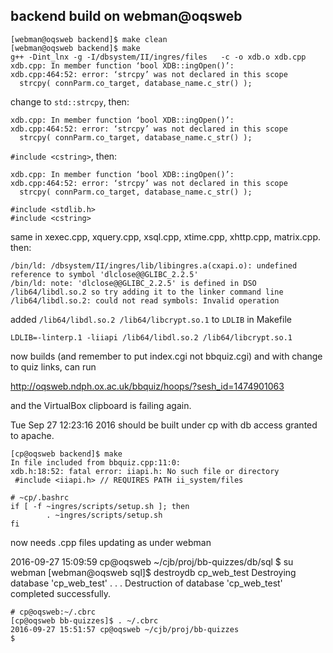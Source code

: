 


## backend build on webman@oqsweb

    [webman@oqsweb backend]$ make clean
    [webman@oqsweb backend]$ make
    g++ -Dint_lnx -g -I/dbsystem/II/ingres/files   -c -o xdb.o xdb.cpp
    xdb.cpp: In member function ‘bool XDB::ingOpen()’:
    xdb.cpp:464:52: error: ‘strcpy’ was not declared in this scope
      strcpy( connParm.co_target, database_name.c_str() );

change to `std::strcpy`, then:

    xdb.cpp: In member function ‘bool XDB::ingOpen()’:
    xdb.cpp:464:52: error: ‘strcpy’ was not declared in this scope
      strcpy( connParm.co_target, database_name.c_str() );

`#include <cstring>`, then:

    xdb.cpp: In member function ‘bool XDB::ingOpen()’:
    xdb.cpp:464:52: error: ‘strcpy’ was not declared in this scope
      strcpy( connParm.co_target, database_name.c_str() );   

    #include <stdlib.h>
    #include <cstring>

same in xexec.cpp, xquery.cpp, xsql.cpp, xtime.cpp, xhttp.cpp, matrix.cpp. then:

    /bin/ld: /dbsystem/II/ingres/lib/libingres.a(cxapi.o): undefined reference to symbol 'dlclose@@GLIBC_2.2.5'
    /bin/ld: note: 'dlclose@@GLIBC_2.2.5' is defined in DSO /lib64/libdl.so.2 so try adding it to the linker command line
    /lib64/libdl.so.2: could not read symbols: Invalid operation


added `/lib64/libdl.so.2 /lib64/libcrypt.so.1` to `LDLIB` in Makefile

    LDLIB=-linterp.1 -liiapi /lib64/libdl.so.2 /lib64/libcrypt.so.1

now builds (and remember to put index.cgi not bbquiz.cgi) and with change to quiz links, can run

http://oqsweb.ndph.ox.ac.uk/bbquiz/hoops/?sesh_id=1474901063

and the VirtualBox clipboard is failing again.

Tue Sep 27 12:23:16 2016
should be built under cp with db access granted to apache.

    [cp@oqsweb backend]$ make
    In file included from bbquiz.cpp:11:0:
    xdb.h:18:52: fatal error: iiapi.h: No such file or directory
     #include <iiapi.h> // REQUIRES PATH ii_system/files

    # ~cp/.bashrc
    if [ -f ~ingres/scripts/setup.sh ]; then
            . ~ingres/scripts/setup.sh
    fi

now needs .cpp files updating as under webman

2016-09-27 15:09:59 cp@oqsweb ~/cjb/proj/bb-quizzes/db/sql
$ su webman
[webman@oqsweb sql]$ destroydb cp_web_test
Destroying database 'cp_web_test' . . .
Destruction of database 'cp_web_test' completed successfully.



    # cp@oqsweb:~/.cbrc
    [cp@oqsweb bb-quizzes]$ . ~/.cbrc
    2016-09-27 15:51:57 cp@oqsweb ~/cjb/proj/bb-quizzes
    $